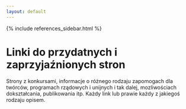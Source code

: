 ```yaml
---
layout: default
---
```


{% include references_sidebar.html %}


  <div class="w3-row w3-padding-64">
    <div class="w3-twothird w3-container">
      <h1 class="w3-text-teal">Linki do przydatnych i zaprzyjaźnionych stron</h1>
      <p>Strony z konkursami, informacje o różnego rodzaju zapomogach dla twórców, programach rządowych i unijnych i tak dalej, mozliwościach dokształcania, publikowania itp. Każdy link lub prawie każdy z jakiegoś rodzaju opisem.</p>
    </div>
  </div>
